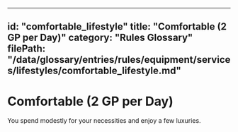 
---
id: "comfortable_lifestyle"
title: "Comfortable (2 GP per Day)"
category: "Rules Glossary"
filePath: "/data/glossary/entries/rules/equipment/services/lifestyles/comfortable_lifestyle.md"
---
# Comfortable (2 GP per Day)
You spend modestly for your necessities and enjoy a few luxuries.
